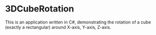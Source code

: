 # 3DCubeRotation
This is an application written in C#, demonstrating the rotation of a cube (exactly a rectangular) around X-axis, Y-axis, Z-axis.
